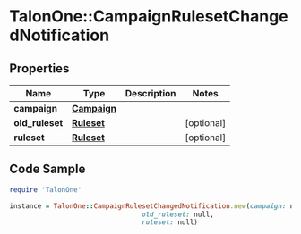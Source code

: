 # TalonOne::CampaignRulesetChangedNotification

## Properties

Name | Type | Description | Notes
------------ | ------------- | ------------- | -------------
**campaign** | [**Campaign**](Campaign.md) |  | 
**old_ruleset** | [**Ruleset**](Ruleset.md) |  | [optional] 
**ruleset** | [**Ruleset**](Ruleset.md) |  | [optional] 

## Code Sample

```ruby
require 'TalonOne'

instance = TalonOne::CampaignRulesetChangedNotification.new(campaign: null,
                                 old_ruleset: null,
                                 ruleset: null)
```


